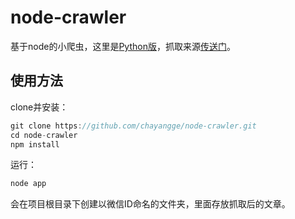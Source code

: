 # node-crawler
基于node的小爬虫，这里是[Python版](https://github.com/chayangge/python-crawler)，抓取来源[传送门](http://chuansong.me/)。
## 使用方法
clone并安装：
``` javascript
git clone https://github.com/chayangge/node-crawler.git
cd node-crawler
npm install
```
运行：
``` javascript
node app
```
会在项目根目录下创建以微信ID命名的文件夹，里面存放抓取后的文章。